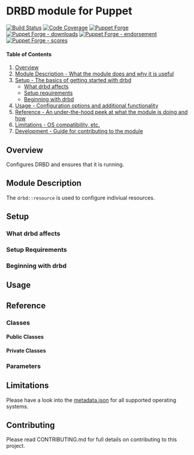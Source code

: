 # DRBD module for Puppet

[![Build Status](https://travis-ci.org/voxpupuli/puppet-drbd.png?branch=master)](https://travis-ci.org/voxpupuli/puppet-drbd)
[![Code Coverage](https://coveralls.io/repos/github/voxpupuli/puppet-drbd/badge.svg?branch=master)](https://coveralls.io/github/voxpupuli/puppet-drbd)
[![Puppet Forge](https://img.shields.io/puppetforge/v/puppet/drbd.svg)](https://forge.puppetlabs.com/puppet/drbd)
[![Puppet Forge - downloads](https://img.shields.io/puppetforge/dt/puppet/drbd.svg)](https://forge.puppetlabs.com/puppet/drbd)
[![Puppet Forge - endorsement](https://img.shields.io/puppetforge/e/puppet/drbd.svg)](https://forge.puppetlabs.com/puppet/drbd)
[![Puppet Forge - scores](https://img.shields.io/puppetforge/f/puppet/drbd.svg)](https://forge.puppetlabs.com/puppet/drbd)

#### Table of Contents

1. [Overview](#overview)
2. [Module Description - What the module does and why it is useful](#module-description)
3. [Setup - The basics of getting started with drbd](#setup)
    * [What drbd affects](#what-drbd-affects)
    * [Setup requirements](#setup-requirements)
    * [Beginning with drbd](#beginning)
4. [Usage - Configuration options and additional functionality](#usage)
5. [Reference - An under-the-hood peek at what the module is doing and how](#reference)
5. [Limitations - OS compatibility, etc.](#limitations)
6. [Development - Guide for contributing to the module](#contributing)

## Overview

Configures DRBD and ensures that it is running.

## Module Description

The `drbd::resource` is used to configure indiviual resources.

## Setup

### What drbd affects

### Setup Requirements

### Beginning with drbd

## Usage

## Reference

### Classes

#### Public Classes

#### Private Classes

### Parameters

## Limitations

Please have a look into the [metadata.json](metadata.json) for all supported operating systems.

## Contributing

Please read CONTRIBUTING.md for full details on contributing to this project.
